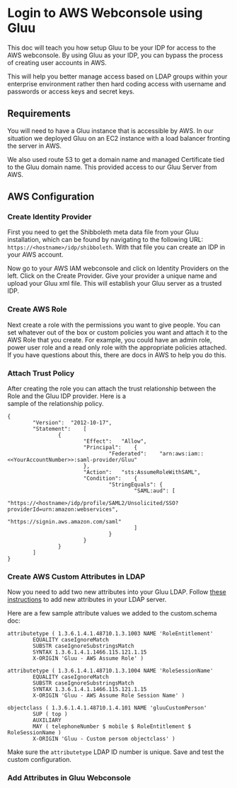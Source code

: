 # Login to AWS Webconsole using Gluu

This doc will teach you how setup Gluu to be your IDP for access to the AWS webconsole. By using Gluu as your IDP, you can bypass the process of creating user accounts in AWS.  

This will help you better manage access based on LDAP groups within your enterprise environment rather then hard coding access with username and passwords or access keys and secret keys.

## Requirements
You will need to have a Gluu instance that is accessible by AWS. In our situation we deployed Gluu on an EC2 instance with a load balancer fronting the server in AWS.  

We also used route 53 to get a domain name and managed Certificate tied to the Gluu domain name. This provided access to our Gluu Server from AWS.

## AWS Configuration

### Create Identity Provider
First you need to get the Shibboleth meta data file from your Gluu installation, which can be found by navigating to the following URL: `https://<hostname>/idp/shibboleth`. With that file you can create an IDP in your AWS account. 

Now go to your AWS IAM webconsole and click on Identity Providers on the left. Click on the Create Provider. Give your provider a unique name and upload your Gluu xml file. This will establish your Gluu server as a trusted IDP.

### Create AWS Role
Next create a role with the permissions you want to give people. You can set whatever out of the box or custom 
policies you want and attach it to the AWS Role that you create. For example, you could have an admin role, power user role and a 
read only role with the appropriate policies attached. If you have questions about this, there are docs in AWS to help you do this.  

### Attach Trust Policy
After	creating	the	role	you	can	attach	the	trust	relationship	between	the	Role	and	the	Gluu	IDP	provider.		Here	is	a	
sample	of	the	relationship	policy.

```
{
		"Version":	"2012-10-17",
		"Statement":	[
				{
						"Effect":	"Allow",
						"Principal":	{
								"Federated":	"arn:aws:iam::<<YourAccountNumber>>:saml-provider/Gluu"
						},
						"Action":	"sts:AssumeRoleWithSAML",
						"Condition":	{
								"StringEquals":	{
										"SAML:aud":	[
												"https://<hostname>/idp/profile/SAML2/Unsolicited/SSO?
providerId=urn:amazon:webservices",
												"https://signin.aws.amazon.com/saml"
										]
								}
						}
				}
		]
}
```

### Create AWS Custom Attributes in LDAP

Now you need to add two new attributes into your Gluu LDAP. Follow [these instructions](https://gluu.org/docs/ce/admin-guide/attribute/#add-the-attribute-to-ldap) to add new attributes in your LDAP server. 

Here are a few sample attribute values we added to the custom.schema doc:

```
attributetype ( 1.3.6.1.4.1.48710.1.3.1003 NAME 'RoleEntitlement'
        EQUALITY caseIgnoreMatch
        SUBSTR caseIgnoreSubstringsMatch
        SYNTAX 1.3.6.1.4.1.1466.115.121.1.15
        X-ORIGIN 'Gluu - AWS Assume Role' )
```   
      
```
attributetype ( 1.3.6.1.4.1.48710.1.3.1004 NAME 'RoleSessionName'
        EQUALITY caseIgnoreMatch
        SUBSTR caseIgnoreSubstringsMatch
        SYNTAX 1.3.6.1.4.1.1466.115.121.1.15
        X-ORIGIN 'Gluu - AWS Assume Role Session Name' )
```   
 
```
objectclass ( 1.3.6.1.4.1.48710.1.4.101 NAME 'gluuCustomPerson'
        SUP ( top )
        AUXILIARY
        MAY ( telephoneNumber $ mobile $ RoleEntitlement $ RoleSessionName )
        X-ORIGIN 'Gluu - Custom persom objectclass' )
```  
      
Make sure the `attributetype` LDAP ID number is unique. Save and test the custom configuration.

### Add Attributes in Gluu Webconsole

